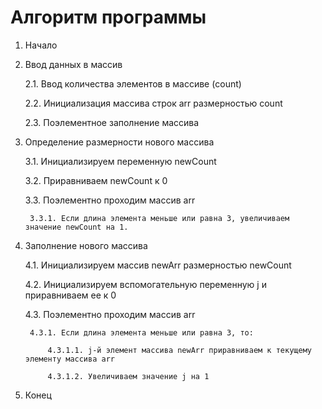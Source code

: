 # Алгоритм программы

1. Начало

2. Ввод данных в массив

    2.1. Ввод количества элементов в массиве (count)

    2.2. Инициализация массива строк arr размерностью count

    2.3. Поэлементное заполнение массива

3. Определение размерности нового массива

    3.1. Инициализируем переменную newCount

    3.2. Приравниваем newCount к 0

    3.3. Поэлементно проходим массив arr

        3.3.1. Если длина элемента меньше или равна 3, увеличиваем значение newCount на 1.
    
4. Заполнение нового массива

    4.1. Инициализируем массив newArr размерностью newCount

    4.2. Инициализируем вспомогательную переменную j и приравниваем ее к 0

    4.3. Поэлементно проходим массив arr

        4.3.1. Если длина элемента меньше или равна 3, то:

            4.3.1.1. j-й элемент массива newArr приравниваем к текущему элементу массива arr

            4.3.1.2. Увеличиваем значение j на 1

5. Конец